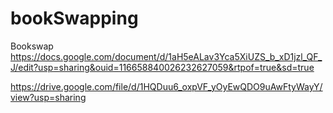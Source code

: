 # bookSwapping
Bookswap
https://docs.google.com/document/d/1aH5eALav3Yca5XiUZS_b_xD1jzl_QF_J/edit?usp=sharing&ouid=116658840026232627059&rtpof=true&sd=true


https://drive.google.com/file/d/1HQDuu6_oxpVF_yOyEwQDO9uAwFtyWayY/view?usp=sharing
